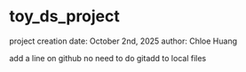 # toy_ds_project
project creation date: October 2nd, 2025
author: Chloe Huang

add a line on github
no need to do gitadd to local files
